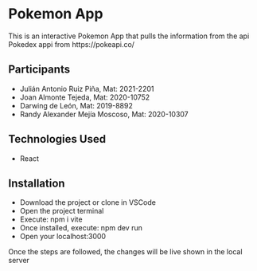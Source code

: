 <h1>Pokemon App</h1>
<p>This is an interactive Pokemon App that pulls the information from the api Pokedex appi from https://pokeapi.co/</p>

<h2>Participants</h2>
<ul>
	<li>Julián Antonio Ruiz Piña, Mat: 2021-2201</li>
	<li>Joan Almonte Tejeda, Mat: 2020-10752</li>
	<li>Darwing de León, Mat: 2019-8892</li>
	<li>Randy Alexander Mejía Moscoso, Mat: 2020-10307</li>
</ul>

<h2>Technologies Used</h2>
<ul>
	<li>React</li>
</ul>

<h2>Installation</h2>
<ul>
<li>Download the project or clone in VSCode</li>
<li>Open the project terminal</li>
<li>Execute: npm i vite</li>
<li>Once installed, execute: npm dev run</li>
<li>Open your localhost:3000</li>
</ul>
<p>Once the steps are followed, the changes will be live shown in the local server</p>


